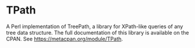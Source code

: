 TPath
=====

A Perl implementation of TreePath, a library for XPath-like queries of any tree data structure.
The full documentation of this library is available on the CPAN. See https://metacpan.org/module/TPath.
